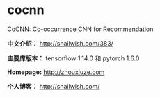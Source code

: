# cocnn

CoCNN: Co-occurrence CNN for Recommendation

**中文介绍：** http://snailwish.com/383/

**主要库版本：** tensorflow 1.14.0 和 pytorch 1.6.0

**Homepage:** http://zhouxiuze.com

**个人博客：** http://snailwish.com/

